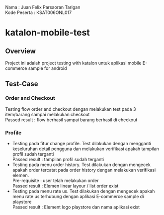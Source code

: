 Nama : Juan Felix Parsaoran Tarigan <br>
Kode Peserta : KSAT006ONL017

# katalon-mobile-test

## Overview
Project ini adalah project testing with katalon untuk aplikasi mobile E-commerce sample for android

## Test-Case
### Order and Checkout
Testing flow order and checkout dengan melakukan test pada 3 item/barang sampai melakukan checkout <br>
Passed result : flow berhasil sampai barang berhasil di checkout
### Profile
- Testing pada fitur change profile. Test dilakukan dengan mengganti keseluruhan detail pengguna dan melakukan verifikasi apakah tampilan profil sudah terganti <br>
Passed result : tampilan profil sudah terganti
- Testing pada menu order history. Test dilakukan dengan mengecek apakah order tercatat pada order history dengan melakukan verifikasi elemen. <br>
Pre-requisite : user telah melakukan order <br>
Passed result : Elemen linear layour / list order exist
- Testing pada menu rate us. Test dilakukan dengan mengecek apakah menu rate us terhubung dengan aplikasi E-commerce sample di playstore <br>
Passed result : Element logo playstore dan nama aplikasi exist
